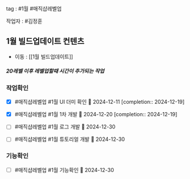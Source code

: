 
tag : #1월 #매직샵레벨업  

작업자 :  #김정훈 

## 1월 빌드업데이트 컨텐츠
- 이동 : [[1월 빌드업데이트]]



##### 20레벨 이후 레벨업할때 시간이 추가되는 작업


### 작업확인
- [x] #매직샵레벨업  #1월  UI 더미 확인 📅 2024-12-11  [completion:: 2024-12-19]
- [x] #매직샵레벨업  #1월  1차 개발   📅 2024-12-20  [completion:: 2024-12-19]
- [ ] #매직샵레벨업  #1월  로그 개발   📅 2024-12-30
- [ ] #매직샵레벨업  #1월  튜토리얼 개발   📅 2024-12-30




### 기능확인
- [ ] #매직샵레벨업  #1월  기능확인 📅 2024-12-30